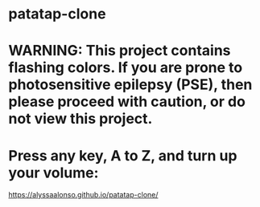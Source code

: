 # patatap-clone
# WARNING: This project contains flashing colors. If you are prone to photosensitive epilepsy (PSE), then please proceed with caution, or do not view this project.

# Press any key, A to Z, and turn up your volume:
https://alyssaalonso.github.io/patatap-clone/

